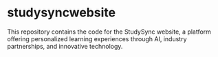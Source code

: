 # studysyncwebsite
This repository contains the code for the StudySync website, a platform offering personalized learning experiences through AI, industry partnerships, and innovative technology.
